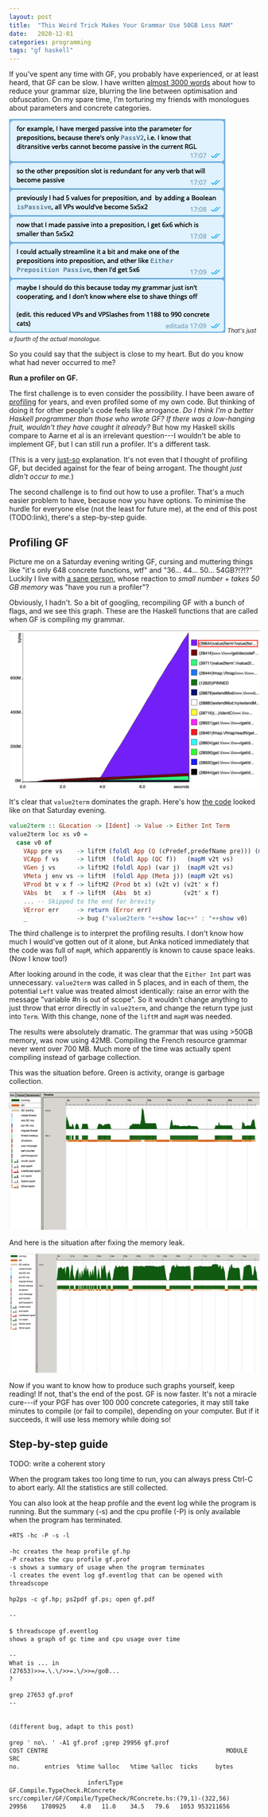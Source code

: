 ```yaml
---
layout: post
title:  "This Weird Trick Makes Your Grammar Use 50GB Less RAM"
date:   2020-12-01
categories: programming
tags: "gf haskell"
---
```


If you've spent any time with GF, you probably have experienced, or at least heard, that GF can be slow. I have written [almost 3000 words](https://inariksit.github.io/gf/2018/09/22/grammar-blowup.html) about how to reduce your grammar size, blurring the line between optimisation and obfuscation. On my spare time, I'm torturing my friends with monologues about parameters and concrete categories.

![gfMonologue](https://github.com/inariksit/inariksit.github.io/blob/master/images/gf-monologue.png "Screenshot showing a series of messages about optimising a GF grammar.")
<em><small>That's just a fourth of the actual monologue.</small></em>

So you could say that the subject is close to my heart. But do you know what had never occurred to me?

**Run a profiler on GF.**

The first challenge is to even consider the possibility. I have been aware of [profiling](http://dev.stephendiehl.com/hask/#rts-profiling) for years, and even profiled some of my own code. But thinking of doing it for other people's code feels like arrogance. _Do I think I'm a better Haskell programmer than those who wrote GF? If there was a low-hanging fruit, wouldn't they have caught it already?_ But how my Haskell skills compare to Aarne et al is an irrelevant question---I wouldn't be able to implement GF, but I can still run a profiler. It's a different task.

(This is a very [just-so](https://en.wikipedia.org/wiki/Just-so_story) explanation. It's not even that I thought of profiling GF, but decided against for the fear of being arrogant. The thought _just didn't occur to me._)

The second challenge is to find out how to use a profiler. That's a much easier problem to have, because now you have options. To minimise the hurdle for everyone else (not the least for future me), at the end of this post (TODO:link), there's a step-by-step guide.

## Profiling GF

 <!--. My grammar compiles in 30 seconds and uses a couple of GB RAM. Then I add one function, which -->
Picture me on a Saturday evening writing GF, cursing and muttering things like "it's only 648 concrete functions, wtf" and "36… 44… 50… 54GB?!?!?" Luckily I live with [a sane person](https://github.com/anka-213), whose reaction to _small number_ + _takes 50 GB memory_ was "have you run a profiler"?

Obviously, I hadn't. So a bit of googling, recompiling GF with a bunch of flags, and we see this graph. These are the Haskell functions that are called when GF is compiling my grammar.

![gfProfiling](https://github.com/inariksit/inariksit.github.io/blob/master/images/gf-profiling-before.png "Graph of profiling GF. The function value2term takes the most resources.")

It's clear that `value2term` dominates the graph. Here's how [the code](https://github.com/GrammaticalFramework/gf-core/blob/37c63a0c22ccc73e60222335263c702873b6af2c/src/compiler/GF/Compile/Compute/ConcreteNew.hs#L499-L531) looked like on that Saturday evening.

```haskell
value2term :: GLocation -> [Ident] -> Value -> Either Int Term
value2term loc xs v0 =
  case v0 of
    VApp pre vs    -> liftM (foldl App (Q (cPredef,predefName pre))) (mapM v2t vs)
    VCApp f vs     -> liftM  (foldl App (QC f))   (mapM v2t vs)
    VGen j vs      -> liftM2 (foldl App) (var j)  (mapM v2t vs)
    VMeta j env vs -> liftM  (foldl App (Meta j)) (mapM v2t vs)
    VProd bt v x f -> liftM2 (Prod bt x) (v2t v) (v2t' x f)
    VAbs  bt   x f -> liftM  (Abs  bt x)         (v2t' x f)
    ... -- Skipped to the end for brevity
    VError err     -> return (Error err)
    _              -> bug ("value2term "++show loc++" : "++show v0)

```

The third challenge is to interpret the profiling results. I don't know how much I would've gotten out of it alone, but Anka noticed immediately that the code was full of `mapM`, which apparently is known to cause space leaks. (Now I know too!)

After looking around in the code, it was clear that the `Either Int` part was unnecessary. `value2term` was called in 5 places, and in each of them, the potential `Left` value was treated almost identically: raise an error with the message "variable #n is out of scope". So it wouldn't change anything to just throw that error directly in `value2term`, and change the return type just into `Term`. With this change, none of the `liftM` and `mapM` was needed.

The results were absolutely dramatic. The grammar that was using >50GB memory, was now using 42MB. Compiling the French resource grammar never went over 700 MB. Much more of the time was actually spent compiling instead of garbage collection.

This was the situation before. Green is activity, orange is garbage collection.

![gfResourcesBefore](https://github.com/inariksit/inariksit.github.io/blob/master/images/gf-graph-before.png "Graph showing the activity during GF compilation, before fixing the memory leak. Bursts of activity between long stretches of garbage collection.")

And here is the situation after fixing the memory leak.

![gfResourcesAfter](https://github.com/inariksit/inariksit.github.io/blob/master/images/gf-graph-after.png "Graph showing the activity during GF compilation, after fixing the memory leak. Short periods of GC in between active work.")

Now if you want to know how to produce such graphs yourself, keep reading! If not, that's the end of the post. GF is now faster. It's not a miracle cure---if your PGF has over 100 000 concrete categories, it may still take minutes to compile (or fail to compile), depending on your computer. But if it succeeds, it will use less memory while doing so!

## Step-by-step guide

TODO: write a coherent story

When the program takes too long time to run, you can always press Ctrl-C to abort early. All the statistics are still collected.

You can also look at the heap profile and the event log while the program is running. But the summary (-s) and the cpu profile (-P) is only available when the program has terminated.


```
+RTS -hc -P -s -l

-hc creates the heap profile gf.hp
-P creates the cpu profile gf.prof
-s shows a summary of usage when the program terminates
-l creates the event log gf.eventlog that can be opened with threadscope

hp2ps -c gf.hp; ps2pdf gf.ps; open gf.pdf

--

$ threadscope gf.eventlog
shows a graph of gc time and cpu usage over time

--
What is ... in
(27653)>>=.\.\/>>=.\/>>=/goB...
?

grep 27653 gf.prof
--


(different bug, adapt to this post)

grep ' no\. ' -A1 gf.prof ;grep 29956 gf.prof
COST CENTRE                                                  MODULE                         SRC                                                                                          no.       entries  %time %alloc   %time %alloc  ticks     bytes

                      inferLType                             GF.Compile.TypeCheck.RConcrete src/compiler/GF/Compile/TypeCheck/RConcrete.hs:(79,1)-(322,56)                               29956    1780925    4.0   11.0    34.5   79.6   1053 953211656
```
